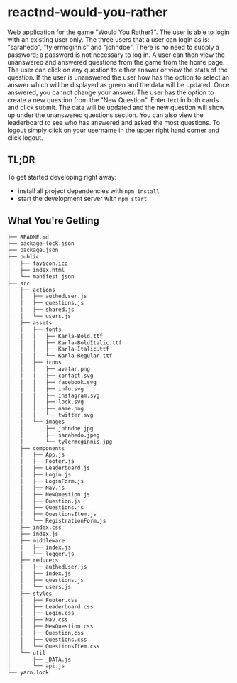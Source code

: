 # reactnd-would-you-rather
Web application for the game "Would You Rather?". The user is able to login with an existing user only. The three users that a user can login as is: "sarahedo", "tylermcginnis" and "johndoe". There is no need to supply a password; a password is not necessary to log in. A user can then view the unanswered and answered questions from the game from the home page. The user can click on any question to either answer or view the stats of the question. If the user is unanswered the user how has the option to select an answer which will be displayed as green and the data will be updated. Once answered, you cannot change your answer. The user has the option to create a new question from the "New Question". Enter text in both cards and click submit. The data will be updated and the new question will show up under the unanswered questions section. You can also view the leaderboard to see who has answered and asked the most questions. To logout simply click on your username in the upper right hand corner and click logout.

## TL;DR

To get started developing right away:

- install all project dependencies with `npm install`
- start the development server with `npm start`

## What You're Getting

```bash
├── README.md
├── package-lock.json
├── package.json
├── public
│   ├── favicon.ico
│   ├── index.html
│   └── manifest.json
├── src
│   ├── actions
│   │   ├── authedUser.js
│   │   ├── questions.js
│   │   ├── shared.js
│   │   └── users.js
│   ├── assets
│   │   ├── fonts
│   │   │   ├── Karla-Bold.ttf
│   │   │   ├── Karla-BoldItalic.ttf
│   │   │   ├── Karla-Italic.ttf
│   │   │   └── Karla-Regular.ttf
│   │   ├── icons
│   │   │   ├── avatar.png
│   │   │   ├── contact.svg
│   │   │   ├── facebook.svg
│   │   │   ├── info.svg
│   │   │   ├── instagram.svg
│   │   │   ├── lock.svg
│   │   │   ├── name.png
│   │   │   └── twitter.svg
│   │   └── images
│   │       ├── johndoe.jpg
│   │       ├── sarahedo.jpeg
│   │       └── tylermcginnis.jpg
│   ├── components
│   │   ├── App.js
│   │   ├── Footer.js
│   │   ├── Leaderboard.js
│   │   ├── Login.js
│   │   ├── LoginForm.js
│   │   ├── Nav.js
│   │   ├── NewQuestion.js
│   │   ├── Question.js
│   │   ├── Questions.js
│   │   ├── QuestionsItem.js
│   │   └── RegistrationForm.js
│   ├── index.css
│   ├── index.js
│   ├── middleware
│   │   ├── index.js
│   │   └── logger.js
│   ├── reducers
│   │   ├── authedUser.js
│   │   ├── index.js
│   │   ├── questions.js
│   │   └── users.js
│   ├── styles
│   │   ├── Footer.css
│   │   ├── Leaderboard.css
│   │   ├── Login.css
│   │   ├── Nav.css
│   │   ├── NewQuestion.css
│   │   ├── Question.css
│   │   ├── Questions.css
│   │   └── QuestionsItem.css
│   └── util
│       ├── _DATA.js
│       └── api.js
└── yarn.lock
```